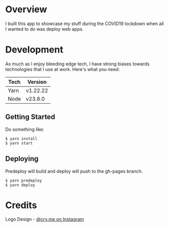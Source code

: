 # Overview

I built this app to showcase my stuff during the COVID19 lockdown when all I wanted to do was deploy web apps.

# Development

As much as I enjoy bleeding edge tech, I have strong biases towards technologies that I use at work. Here's what you need:

| Tech | Version  |
| ---- | -------- |
| Yarn | v1.22.22 |
| Node | v23.8.0  |

## Getting Started

Do something like:

```
$ yarn install
$ yarn start
```

## Deploying

Predeploy will build and deploy will push to the gh-pages branch.

```
$ yarn predeploy
$ yarn deploy
```

# Credits

Logo Design - [@cry.me on Instagram](https://www.instagram.com/cry.me)
